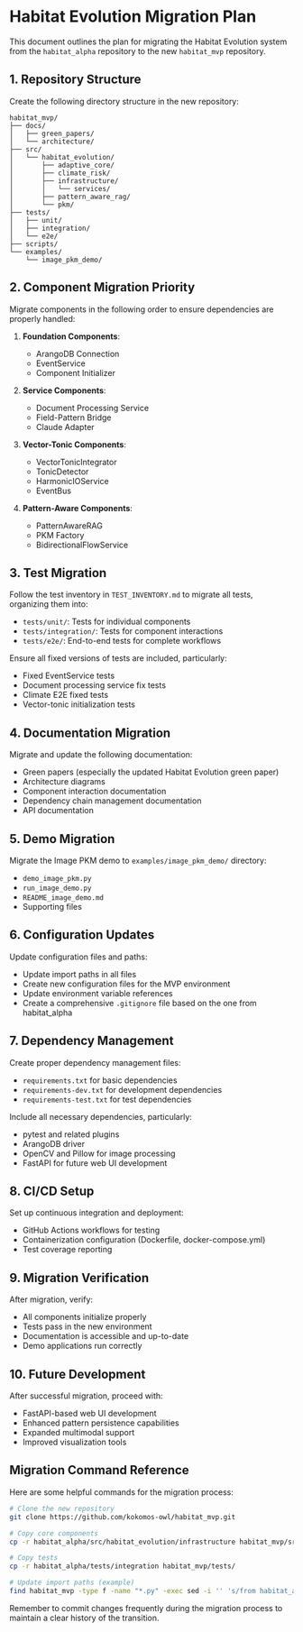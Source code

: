 # Habitat Evolution Migration Plan

This document outlines the plan for migrating the Habitat Evolution system from the `habitat_alpha` repository to the new `habitat_mvp` repository.

## 1. Repository Structure

Create the following directory structure in the new repository:

```
habitat_mvp/
├── docs/
│   ├── green_papers/
│   └── architecture/
├── src/
│   └── habitat_evolution/
│       ├── adaptive_core/
│       ├── climate_risk/
│       ├── infrastructure/
│       │   └── services/
│       ├── pattern_aware_rag/
│       └── pkm/
├── tests/
│   ├── unit/
│   ├── integration/
│   └── e2e/
├── scripts/
└── examples/
    └── image_pkm_demo/
```

## 2. Component Migration Priority

Migrate components in the following order to ensure dependencies are properly handled:

1. **Foundation Components**:
   - ArangoDB Connection
   - EventService
   - Component Initializer

2. **Service Components**:
   - Document Processing Service
   - Field-Pattern Bridge
   - Claude Adapter

3. **Vector-Tonic Components**:
   - VectorTonicIntegrator
   - TonicDetector
   - HarmonicIOService
   - EventBus

4. **Pattern-Aware Components**:
   - PatternAwareRAG
   - PKM Factory
   - BidirectionalFlowService

## 3. Test Migration

Follow the test inventory in `TEST_INVENTORY.md` to migrate all tests, organizing them into:

- `tests/unit/`: Tests for individual components
- `tests/integration/`: Tests for component interactions
- `tests/e2e/`: End-to-end tests for complete workflows

Ensure all fixed versions of tests are included, particularly:
- Fixed EventService tests
- Document processing service fix tests
- Climate E2E fixed tests
- Vector-tonic initialization tests

## 4. Documentation Migration

Migrate and update the following documentation:

- Green papers (especially the updated Habitat Evolution green paper)
- Architecture diagrams
- Component interaction documentation
- Dependency chain management documentation
- API documentation

## 5. Demo Migration

Migrate the Image PKM demo to `examples/image_pkm_demo/` directory:
- `demo_image_pkm.py`
- `run_image_demo.py`
- `README_image_demo.md`
- Supporting files

## 6. Configuration Updates

Update configuration files and paths:
- Update import paths in all files
- Create new configuration files for the MVP environment
- Update environment variable references
- Create a comprehensive `.gitignore` file based on the one from habitat_alpha

## 7. Dependency Management

Create proper dependency management files:
- `requirements.txt` for basic dependencies
- `requirements-dev.txt` for development dependencies
- `requirements-test.txt` for test dependencies

Include all necessary dependencies, particularly:
- pytest and related plugins
- ArangoDB driver
- OpenCV and Pillow for image processing
- FastAPI for future web UI development

## 8. CI/CD Setup

Set up continuous integration and deployment:
- GitHub Actions workflows for testing
- Containerization configuration (Dockerfile, docker-compose.yml)
- Test coverage reporting

## 9. Migration Verification

After migration, verify:
- All components initialize properly
- Tests pass in the new environment
- Documentation is accessible and up-to-date
- Demo applications run correctly

## 10. Future Development

After successful migration, proceed with:
- FastAPI-based web UI development
- Enhanced pattern persistence capabilities
- Expanded multimodal support
- Improved visualization tools

## Migration Command Reference

Here are some helpful commands for the migration process:

```bash
# Clone the new repository
git clone https://github.com/kokomos-owl/habitat_mvp.git

# Copy core components
cp -r habitat_alpha/src/habitat_evolution/infrastructure habitat_mvp/src/habitat_evolution/

# Copy tests
cp -r habitat_alpha/tests/integration habitat_mvp/tests/

# Update import paths (example)
find habitat_mvp -type f -name "*.py" -exec sed -i '' 's/from habitat_alpha/from habitat_mvp/g' {} \;
```

Remember to commit changes frequently during the migration process to maintain a clear history of the transition.

